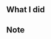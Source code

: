 ## What I did

<!-- Describe what did you do -->

## Note

<!-- (Optional) Describe useful related information about the PR -->
